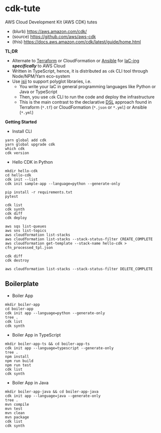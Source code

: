 # cdk-tute

AWS Cloud Development Kit (AWS CDK) tutes

- (blurb) https://aws.amazon.com/cdk/
- (source) https://github.com/aws/aws-cdk
- (this) https://docs.aws.amazon.com/cdk/latest/guide/home.html

**TL;DR**

- Alternate to [Terraform](https://github.com/victorskl/terraform-tute) or CloudFormation or [Ansible](https://github.com/victorskl/ansible-tute) for [IaC-ing](https://en.wikipedia.org/wiki/Infrastructure_as_code) **_specifically_** to AWS Cloud
- Written in TypeScript, hence, it is distributed as `cdk` CLI tool through Node/NPM/Yarn eco-system
- Use [jsii](https://github.com/aws/jsii) to support polyglot libraries, i.e. 
    - You write your IaC in general programming languages like Python or Java or TypeScript
    - Then, you use `cdk` CLI to run the code and deploy the infrastructure
    - This is the main contrast to the declarative [DSL](https://en.wikipedia.org/wiki/Domain-specific_language) approach found in Terraform (`*.tf`) or CloudFormation (`*.json` or `*.yml`) or Ansible (`*.yml`)

**Getting Started**

- Install CLI
```
yarn global add cdk
yarn global upgrade cdk
which cdk
cdk version
```

- Hello CDK in Python
```
mkdir hello-cdk
cd hello-cdk
cdk init --list
cdk init sample-app --language=python --generate-only

pip install -r requirements.txt
pytest

cdk list
cdk synth
cdk diff
cdk deploy

aws sqs list-queues
aws sns list-topics
aws cloudformation list-stacks
aws cloudformation list-stacks --stack-status-filter CREATE_COMPLETE
aws cloudformation get-template --stack-name hello-cdk > cfn_processed_tpl.json

cdk diff
cdk destroy

aws cloudformation list-stacks --stack-status-filter DELETE_COMPLETE
```

## Boilerplate

- Boiler App
```
mkdir boiler-app
cd boiler-app
cdk init app --language=python --generate-only
tree .
cdk list
cdk synth
```

- Boiler App in TypeScript
```
mkdir boiler-app-ts && cd boiler-app-ts
cdk init app --language=typescript --generate-only
tree .
npm install
npm run build
npm run test
cdk list
cdk synth
```

- Boiler App in Java
```
mkdir boiler-app-java && cd boiler-app-java
cdk init app --language=java --generate-only
tree .
mvn compile
mvn test
mvn clean
mvn package
cdk list
cdk synth
```
